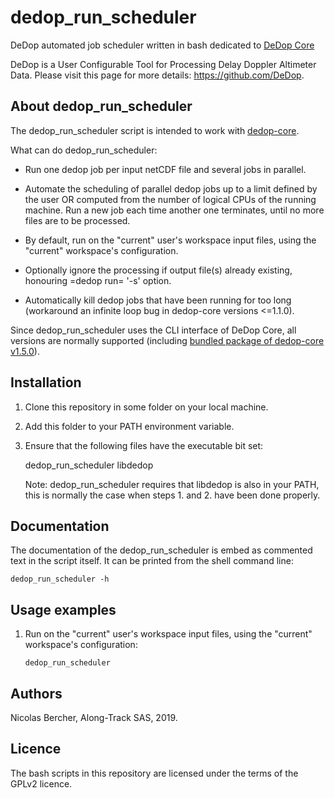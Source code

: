 # dedop_run_scheduler

DeDop automated job scheduler written in bash dedicated to [DeDop
Core](https://github.com/DeDop/dedop-core)

DeDop is a User Configurable Tool for Processing Delay Doppler
Altimeter Data.  Please visit this page for more details:
<https://github.com/DeDop>.


<a id="orgb964766"></a>

## About dedop_run_scheduler

The dedop_run_scheduler script is intended to work with
[dedop-core](https://github.com/DeDop/dedop-core).

What can do dedop_run_scheduler:

 - Run one dedop job per input netCDF file and several jobs in
   parallel.

 - Automate the scheduling of parallel dedop jobs up to a limit
   defined by the user OR computed from the number of logical CPUs of
   the running machine.  Run a new job each time another one
   terminates, until no more files are to be processed.

 - By default, run on the "current" user's workspace input files,
   using the "current" workspace's configuration.

 - Optionally ignore the processing if output file(s) already
   existing, honouring =dedop run= '-s' option.

 - Automatically kill dedop jobs that have been running for too long
   (workaround an infinite loop bug in dedop-core versions <=1.1.0).

Since dedop_run_scheduler uses the CLI interface of DeDop Core, all
versions are normally supported (including [bundled package of
dedop-core
v1.5.0](https://github.com/DeDop/dedop-core/releases/download/v1.5.0/DeDop-core-1.5.0-Linux-x86_64.sh)).


<a id="org1782477"></a>

## Installation

 1. Clone this repository in some folder on your local machine.

 2. Add this folder to your PATH environment variable.

 3. Ensure that the following files have the executable bit set:

    dedop_run_scheduler
    libdedop

    Note: dedop_run_scheduler requires that libdedop is also in your
    PATH, this is normally the case when steps 1. and 2. have been
    done properly.

## Documentation

The documentation of the dedop_run_scheduler is embed as commented
text in the script itself.  It can be printed from the shell command
line:

`dedop_run_scheduler -h`

## Usage examples

 1. Run on the "current" user's workspace input files, using the
    "current" workspace's configuration:

    `dedop_run_scheduler`


## Authors

Nicolas Bercher, Along-Track SAS, 2019.


## Licence

The bash scripts in this repository are licensed under the terms of
the GPLv2 licence.
